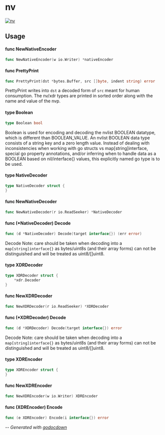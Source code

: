 # nv

[![nv](https://godoc.org/github.com/cerana/cerana/zfs/nv?status.png)](https://godoc.org/github.com/cerana/cerana/zfs/nv)



## Usage

#### func  NewNativeEncoder

```go
func NewNativeEncoder(w io.Writer) *nativeEncoder
```

#### func  PrettyPrint

```go
func PrettyPrint(dst *bytes.Buffer, src []byte, indent string) error
```
PrettyPrint writes into `dst` a decoded form of `src` meant for human
consumption. The nv/xdr types are printed in sorted order along with the name
and value of the nvp.

#### type Boolean

```go
type Boolean bool
```

Boolean is used for encoding and decoding the nvlist BOOLEAN datatype, which is
different than BOOLEAN_VALUE. An nvlist BOOLEAN data type consists of a string
key and a zero length value. Instead of dealing with inconsistencies when
working with go structs vs map[string]interface, special go property
annotations, and/or inferring when to handle data as a BOOLEAN based on
nil/interface{} values, this explicitly named go type is to be used.

#### type NativeDecoder

```go
type NativeDecoder struct {
}
```


#### func  NewNativeDecoder

```go
func NewNativeDecoder(r io.ReadSeeker) *NativeDecoder
```

#### func (*NativeDecoder) Decode

```go
func (d *NativeDecoder) Decode(target interface{}) (err error)
```
Decode Note: care should be taken when decoding into a `map[string]interface{}`
as bytes/uint8s (and their array forms) can not be distinguished and will be
treated as uint8/[]uint8.

#### type XDRDecoder

```go
type XDRDecoder struct {
	*xdr.Decoder
}
```


#### func  NewXDRDecoder

```go
func NewXDRDecoder(r io.ReadSeeker) *XDRDecoder
```

#### func (*XDRDecoder) Decode

```go
func (d *XDRDecoder) Decode(target interface{}) error
```
Decode Note: care should be taken when decoding into a `map[string]interface{}`
as bytes/uint8s (and their array forms) can not be distinguished and will be
treated as uint8/[]uint8.

#### type XDREncoder

```go
type XDREncoder struct {
}
```


#### func  NewXDREncoder

```go
func NewXDREncoder(w io.Writer) XDREncoder
```

#### func (XDREncoder) Encode

```go
func (e XDREncoder) Encode(i interface{}) error
```

--
*Generated with [godocdown](https://github.com/robertkrimen/godocdown)*
